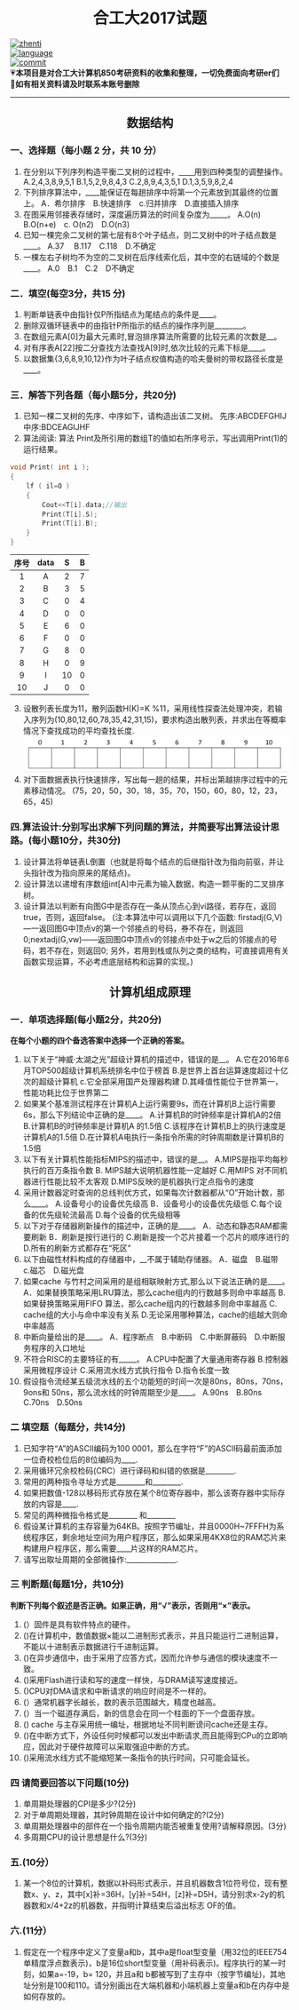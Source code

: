 # <center>合工大2017试题</center>

[![zhenti](https://img.shields.io/badge/%E8%80%83%E7%A0%94%E7%9C%9F%E9%A2%98-850-brightgreen)](https://github.com/HFUT-cskaoyan/zhenti)  
[![language](https://img.shields.io/badge/language-c%2B%2B-orange)](#language)  
[![commit](https://img.shields.io/github/last-commit/HFUT-cskaoyan/zhenti)](#commit)  
:heartpulse:**本项目是对合工大计算机850考研资料的收集和整理，一切免费面向考研er们**  
:love_letter:**如有相关资料请及时联系本账号删除**
****
## <center>数据结构</center>
### 一、选择题（每小题 2 分，共 10 分）
1. 在分别以下列序列构造平衡二叉树的过程中，<u>&emsp;&emsp;</u>用到四种类型的调整操作。
A.2,4,3,8,9,5,1
B.1,5,2,9,8,4,3
C.2,8,9,4,3,5,1
D.1,3,5,9,8,2,4
2. 下列排序算法中，____能保证在每趟排序中将第一个元素放到其最终的位置上。
A．希尔排序&emsp;B.快速排序&emsp;c.归并排序&emsp;D.直接插入排序
3. 在图采用邻接表存储时，深度遍历算法的时间复杂度为_____。
A.O(n)&emsp;B.O(n+e)&emsp;c. O(n2)&emsp;D.O(n3)
4. 已知一棵完余二叉树的第七层有8个叶子结点，则二叉树中的叶子结点数是____。
A.37 &emsp;B.117&emsp;C.118&emsp;D.不确定
5. 一棵左右子树均不为空的二叉树在后序线索化后，其中空的右链域的个数是____。
A.0&emsp;B.1&emsp;C.2&emsp;D不确定
### 二．填空(每空3分，共15 分)
1. 判断单链表中由指针仅Р所指结点为尾结点的条件是____。
2. 删除双循环链表中的由指针Р所指示的结点的操作序列是________。
3. 在数组元素A[0]为最大元素时,冒泡排序算法所需要的比较元素的次数是__。
4. 对有序表A[22]按二分查找方法查找A[9]时,依次比较的元素下标是____。
5. 以数据集{3,6,8,9,10,12}作为叶子结点权值构造的哈夫曼树的带权路径长度是____。
### 三．解答下列各题（每小题5分，共20分)
1. 已知一棵二叉树的先序、中序如下，请构造出该二叉树。
先序:ABCDEFGHIJ
中序:BDCEAGIJHF
2. 算法阅读:
算法 Print及所引用的数组T的值如右所序号示，写出调用Print(1)的运行结果。
```c++
void Print( int i );
{
    lf ( il=O )
    { 
        Cout<<T[i].data;//输出
        Print(T[i].S);
        Print(T[i].B);
    }
}
```
| 序号 | data | S | B |
| :----:| :----: | :----: | :----: |
| 1 | A | 2 | 7 |
| 2 | B | 3 | 5 |
| 3 | C | 0 | 4 |
| 4 | D | 0 | 0 |
| 5 | E | 6 | 0 |
| 6 | F | 0 | 0 |
| 7 | G | 8 | 0 |
| 8 | H | 0 | 9 |
| 9 | I | 10 | 0 |
| 10 | J | 0 | 0 |
3. 设散列表长度为11，散列函数H(K)=K %11，采用线性探查法处理冲突，若输入序列为(10,80,12,60,78,35,42,31,15)，要求构造出散列表，并求出在等概率情况下查找成功的平均查找长度.
![IMG1](/img/2017-1.png)
4. 对下面数据表执行快速排序，写出每一趟的结果，并标出第越排序过程中的元素移动情况。
(75，20，50，30，18，35，70，150，60，80，12，23，65，45)
### 四.算法设计:分别写出求解下列问题的算法，并简要写出算法设计思路。(每小题10分，共30分)
1. 设计算法将单链表L倒置（也就是将每个结点的后继指针改为指向前驱，并让头指针改为指向原来的尾结点)。
2. 设计算法以递增有序数组int[A]中元素为输入数据，构造一颗平衡的二叉排序树。
3. 设计算法以判断有向图G中是否存在一条从顶点心到vi路径，若存在，返回true，否则，返回false。
(注:本算法中可以调用以下几个函数:
firstadj(G,V)—一返回图G中顶点v的第一个邻接点的号码，券不存在，则返回0;nextadj(G,vw)——返回图G中顶点v的邻接点中处于w之后的邻接点的号码，若不存在，则返回0;
另外，若用到栈或队列之类的结构，可直接调用有关函数实现运算，不必考虑底层结构和运算的实现。)
## <center>计算机组成原理</center>
### 一．单项选择题(每小题2分，共20分)
**在每个小题的四个备选答案中选择一个正确的答案。**
1. 以下关于“神威·太湖之光”超级计算机的描述中，错误的是__。
A.它在2016年6月TOP500超级计算机系统排名中位于榜首
B.是世界上首台运算速度超过十亿次的超级计算机
c.它全部采用国产处理器构建
D.其峰值性能位于世界第一，性能功耗比位于世界第二
2. 如果某个基准测试程序在计算机A上运行需要9s，而在计算机B上运行需要6s，那么下列结论中正确的是____。
A.计算机B的时钟频率是计算机A的2倍
B.计算机B的时钟频率是计算机A 的1.5倍
C.该程序在计算机B上的执行速度是计算机A的1.5倍
D.在计算机A电执行一条指令所需的时钟周期数是计算机B的1.5倍
3. 以下有关计算机性能指标MIPS的描述中，错误的是__。
A.MIPS是指平均每秒执行的百万条指令数
B. MIPS越大说明机器性能一定越好
C.用MIPS 对不同机器进行性能比较不太客观
D.MIPS反映的是机器执行定点指令的速度
4. 采用计数器定时查询的总线判优方式，如果每次计数器都从“O”开始计数，那么____。
A.设备号小的设备优先级高
B．设备号小的设备优先级低
C.每个设备的优先级轮流最高
D.每个设备的优先级相等
5. 以下对于存储器刷新操作的描述中，正确的是____。
A．动态和静态RAM都需要刷新
B．刷新是按行进行的
C.刷新是按一个芯片接着一个芯片的顺序进行的
D.所有的刷新方式都存在“死区”
6. 以下由磁性材料构成的存储器中，__不属于辅助存储器。
A．磁盘&emsp;B.磁带&emsp;c.磁芯&emsp;D.磁光盘
7. 如果cache 与竹村之间采用的是组相联映射方式,那么以下说法正确的是____。
A．如果替换策略采用LRU算法，那么cache组内的行数越多则命中率越高
B.如果替换策略采用FIFO 算法，那么cache组内的行数越多则命中率越高
C. cache组的大小与命中率没有关系
D.无论采用哪种算法，cache的组越大则命中率越高
8. 中断向量给出的是____。
A．程序断点&emsp;B.中断码&emsp;C.中断屏蔽码&emsp;D.中断服务程序的入口地址
9. 不符合RISC的主要特征的有_____。
A.CPU中配置了大量通用寄存器
B.控制器采用微程序设计
C.采用流水线方式执行指令
D.指令长度一致
10. 假设指令流经某五级流水线的五个功能短的时间一次是80ns，80ns，70ns，9ons和 50ns，那么流水线的时钟周期至少是____。
A.90ns&emsp;B.80ns&emsp;C.70ns&emsp;D.50ns

### 二 填空题（每题分，共14分)
1. 已知字符“A”的ASCIl编码为100 0001，那么在字符“F”的ASCll码最前面添加一位奇校检位后的8位编码为____.
2. 采用循环冗余校检码(CRC）进行译码和纠错的依据是________.
3. 常用的两种指令寻址方式是________和________.
4. 如果把数值-128以移码形式存放在某个8位寄存器中，那么该寄存器中实际存放的内容是____.
5. 常见的两种微指令格式是________ 和________
6. 假设某计算机的主存容量为64KB。按照字节编址，并且0000H~7FFFH为系统程序区，剩余地址空间为用户程序区，那么如果采用4KX8位的RAM芯片来构建用户程序区，那么需要____片这样的RAM芯片。
7. 请写出取址周期的全部微操作:______________.
### 三 判断题(每题1分，共10分)
**判断下列每个叙述是否正确。如果正确，用“√”表示，否则用“×”表示。**
1. (）固件是具有软件特点的硬件。
2. ()在计算机中，数值数据×能以二进制形式表示，并且只能运行二进制运算，不能以十进制表示数据进行千进制运算。
3. ()在异步通信中，由于采用了应答方式，因而允许参与通信的模块速度不一致。
4. ()采用Flash进行读和写的速度一样快，与DRAM读写速度接近。
5. ()CPU对DMA请求和中断请求的响应时间是不一样的。
5. (）通常机器字长越长，数的表示范围越大，精度也越高。
6. (）当一个磁道存满后，新的信息会在同一个柱面的下一个盘面存放。
8. () cache 与主存采用统一编址，根据地址不同判断谤问cache还是主存。
9. ()在中断方式下，外设任何时候都可以发出中断请求,而且能得到CPu的立即响应，因此对于硬件故障可以采取强迫中断的方式。
10.  ()采用流水线方式不能缩短某一条指令的执行时间，只可能会延长。

### 四 请简要回答以下问题(10分)
1. 单周期处理器的CPI是多少?(2分)
2. 对于单周期处理器，其时钟周期在设计中如何确定的?(2分)
3. 单周期处理器中的部件在一个指令周期内能否被重复使用?请解释原因。(3分)
4. 多周期CPU的设计思想是什么?(3分)

### 五.(10分）
1. 某一个8位的计算机，数据以补码形式表示，并且机器数含1位符号位，现有整数x、y、z，其中[x]补=36H，[y]补=54H，[z]补=D5H，请分别求x-2y的机器数和x/4+2z的机器数，并指明计算结束后溢出标志 OF的值。
### 六.(11分）
1. 假定在一个程序中定义了变量a和b，其中a是float型变量（用32位的IEEE754单精度浮点数表示)，b是16位short型变量（用补码表示)。程序执行的某一时刻，如果a=-19，b= 120，并且a和 b都被写到了主存中（按字节编址)，其地址分别是100和110。请分别画出在大端机器和小端机器上变量a和b在内存中是如何存放的。